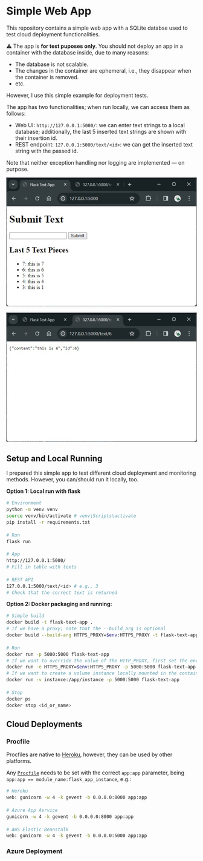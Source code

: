# Simple Web App

This repository contains a simple web app with a SQLite databse used to test cloud deployment functionalities.

:warning: The app is **for test puposes only**. You should not deploy an app in a container with the database inside, due to many reasons:

- The database is not scalable.
- The changes in the container are ephemeral, i.e., they disappear when the container is removed.
- etc.

However, I use this simple example for deployment tests.

The app has two functionalities; when run locally, we can access them as follows:

- Web UI: `http://127.0.0.1:5000/`: we can enter text strings to a local database; additionally, the last 5 inserted text strings are shown with their insertion id.
- REST endpoint: `127.0.0.1:5000/text/<id>`: we can get the inserted text string with the passed id.

Note that neither exception handling nor logging are implemented &mdash; on purpose.

![Simple Web App: Insert entries to a DB](./assets/simple_web_app_db.jpg)

![Simple Web App: REAST API call](./assets/simple_web_app_rest.jpg)

## Setup and Local Running

I prepared this simple app to test different cloud deployment and monitoring methods. However, you can/should run it locally, too.

**Option 1: Local run with flask**

```bash
# Environment
python -m venv venv
source venv/bin/activate # venv\Scripts\activate
pip install -r requirements.txt

# Run
flask run

# App
http://127.0.0.1:5000/
# Fill in table with texts

# REST API
127.0.0.1:5000/text/<id> # e.g., 3
# Check that the correct text is returned
```

**Option 2: Docker packaging and running:**

```bash
# Simple build
docker build -t flask-text-app .
# If we have a proxy; note that the --build_arg is optional
docker build --build-arg HTTPS_PROXY=$env:HTTPS_PROXY -t flask-text-app .

# Run
docker run -p 5000:5000 flask-text-app
# If we want to override the value of the HTTP_PROXY, first set the environment variable, then:
docker run -e HTTPS_PROXY=$env:HTTPS_PROXY -p 5000:5000 flask-text-app
# If we want to create a volume instance locally mounted in the contained; that's where the DB is saved by default
docker run -v instance:/app/instance -p 5000:5000 flask-text-app

# Stop
docker ps
docker stop <id_or_name>
```

## Cloud Deployments

### Procfile

Procfiles are native to [Heroku](https://www.heroku.com/), however, they can be used by other platforms.

Any [`Procfile`](./Procfile) needs to be set with the correct `app:app` parameter, being `app:app == module_name:flask_app_instance`, e.g.:

```bash
# Heroku
web: gunicorn -w 4 -k gevent -b 0.0.0.0:8000 app:app

# Azure App Asrvice
gunicorn -w 4 -k gevent -b 0.0.0.0:8000 app:app

# AWS Elastic Beanstalk
web: gunicorn -w 4 -k gevent -b 0.0.0.0:5000 app:app
```

### Azure Deployment


